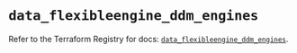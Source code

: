 # `data_flexibleengine_ddm_engines`

Refer to the Terraform Registry for docs: [`data_flexibleengine_ddm_engines`](https://registry.terraform.io/providers/flexibleenginecloud/flexibleengine/1.46.0/docs/data-sources/ddm_engines).
